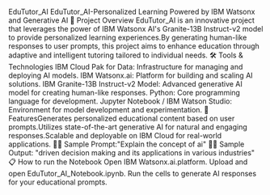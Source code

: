 EduTutor_AI 
EduTutor_AI-Personalized Learning Powered by IBM Watsonx and Generative AI 
📌 Project Overview 
EduTutor_AI is an innovative project that leverages the power of IBM Watsonx AI's Granite-13B Instruct-v2 model to provide personalized learning experiences.By generating human-like responses to user prompts, this project aims to enhance education through adaptive and intelligent tutoring tailored to individual needs. 
🛠 Tools & Technologies
IBM Cloud Pak for Data: Infrastructure for managing and deploying AI models. 
IBM Watsonx.ai: Platform for building and scaling AI solutions. 
IBM Granite-13B Instruct-v2 Model: Advanced generative AI model for creating human-like responses. 
Python: Core programming language for development. 
Jupyter Notebook / IBM Watson Studio: Environment for model development and experimentation. 
🚀 FeaturesGenerates personalized educational content based on user prompts.Utilizes state-of-the-art generative AI for natural and engaging responses.Scalable and deployable on IBM Cloud for real-world applications. 
🧑‍🏫 Sample Prompt:"Explain the concept of ai" 
🧑‍🏫 Sample Output: "driven decision making and its applications in various industries" 
📋 How to run the Notebook Open IBM Watsonx.ai.platform. 
Upload and open EduTutor_AI_Notebook.ipynb. Run the cells to generate AI responses for your educational prompts.
